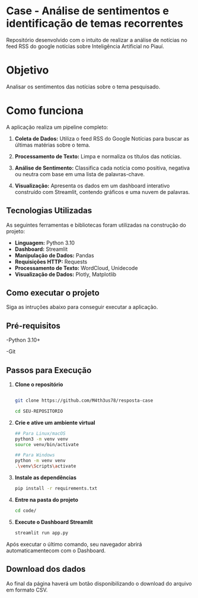 # Case - Análise de sentimentos e identificação de temas recorrentes

Repositório desenvolvido com o intuito de realizar a análise de notícias no feed RSS do google notícias sobre Inteligência Artificial no Piauí.

# Objetivo

Analisar os sentimentos das notícias sobre o tema pesquisado.

# Como funciona

A aplicação realiza um pipeline completo:
1. **Coleta de Dados:** Utiliza o feed RSS do Google Notícias para buscar as últimas matérias sobre o tema.

2. **Processamento de Texto:** Limpa e normaliza os títulos das notícias.

3. **Análise de Sentimento:** Classifica cada notícia como positiva, negativa ou neutra com base em uma lista de palavras-chave.

4. **Visualização:** Apresenta os dados em um dashboard interativo construído com Streamlit, contendo gráficos e uma nuvem de palavras.


## Tecnologias Utilizadas

As seguintes ferramentas e bibliotecas foram utilizadas na construção do projeto:

-   **Linguagem:** Python 3.10
-   **Dashboard:** Streamlit
-   **Manipulação de Dados:** Pandas
-   **Requisições HTTP:** Requests
-   **Processamento de Texto:** WordCloud, Unidecode
-   **Visualização de Dados:** Plotly, Matplotlib

## Como executar o projeto

Siga as intruções abaixo para conseguir executar a aplicação.

## Pré-requisitos
-Python 3.10+ 

-Git


## Passos para Execução

1. **Clone o repositório**
    ```bash
    
    git clone https://github.com/M4th3us78/resposta-case

    cd SEU-REPOSITORIO
    

2. **Crie e ative um ambiente virtual**
    ``` bash
    ## Para Linux/macOS
    python3 -m venv venv
    source venv/bin/activate

    ## Para Windows
    python -m venv venv
    .\venv\Scripts\activate

3. **Instale as dependências**
    ``` bash
    pip install -r requirements.txt


4. **Entre na pasta do projeto**
    ``` bash
    cd code/
    

4. **Execute o Dashboard Streamlit**
    ``` bash
    streamlit run app.py

Após executar o último comando, seu navegador abrirá automaticamentecom com o Dashboard.

## Download dos dados

Ao final da página haverá um botão disponibilizando o download do arquivo em formato CSV.
